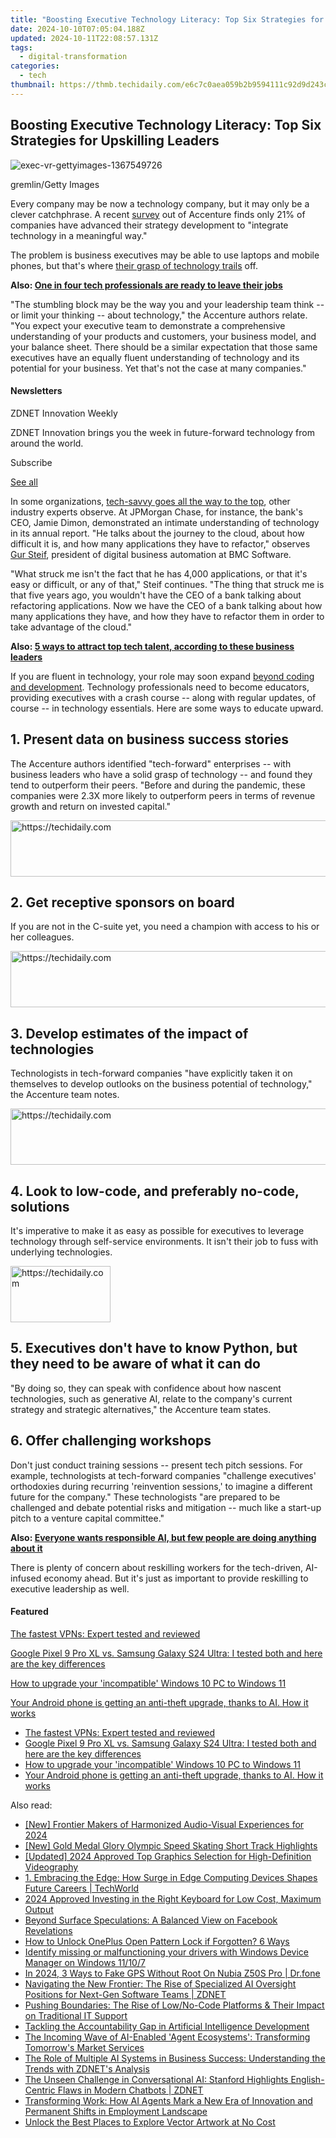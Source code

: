 ```yaml
---
title: "Boosting Executive Technology Literacy: Top Six Strategies for Upskilling Leaders"
date: 2024-10-10T07:05:04.188Z
updated: 2024-10-11T22:08:57.131Z
tags:
  - digital-transformation
categories:
  - tech
thumbnail: https://thmb.techidaily.com/e6c7c0aea059b2b9594111c92d9d243c60708ba7355f3daa30e8aeaa265b4225.jpg
---
```


## Boosting Executive Technology Literacy: Top Six Strategies for Upskilling Leaders

![exec-vr-gettyimages-1367549726](https://www.zdnet.com/a/img/resize/3391c08de2660cd9df7c617600dc294c6b51ec5f/2023/09/21/62ac94ed-45c5-4ce1-bdce-093843401034/exec-vr-gettyimages-1367549726.jpg?auto=webp&width=1280)

gremlin/Getty Images

Every company may be now a technology company, but it may only be a clever catchphrase. A recent [survey](https://www.accenture.com/us-en/insights/strategy/strategy-pace-technology) out of Accenture finds only 21% of companies have advanced their strategy development to "integrate technology in a meaningful way."

The problem is business executives may be able to use laptops and mobile phones, but that's where [their grasp of technology trails](https://www.zdnet.com/education/professional-development/5-ways-to-boost-your-skills-and-increase-your-career-opportunities/) off. 

**Also: [One in four tech professionals are ready to leave their jobs](https://www.zdnet.com/article/one-in-four-tech-professionals-are-ready-to-leave-their-jobs-survey-reveals/)** 

"The stumbling block may be the way you and your leadership team think -- or limit your thinking -- about technology," the Accenture authors relate. "You expect your executive team to demonstrate a comprehensive understanding of your products and customers, your business model, and your balance sheet. There should be a similar expectation that those same executives have an equally fluent understanding of technology and its potential for your business. Yet that's not the case at many companies."

#### Newsletters

ZDNET Innovation Weekly

ZDNET Innovation brings you the week in future-forward technology from around the world.

 Subscribe

[See all](https://www.zdnet.com/newsletters/)

In some organizations, [tech-savvy goes all the way to the top](https://www.zdnet.com/education/professional-development/5-ways-to-boost-your-skills-and-increase-your-career-opportunities/), other industry experts observe. At JPMorgan Chase, for instance, the bank's CEO, Jamie Dimon, demonstrated an intimate understanding of technology in its annual report. "He talks about the journey to the cloud, about how difficult it is, and how many applications they have to refactor," observes [Gur Steif](https://www.linkedin.com/in/gursteif/), president of digital business automation at BMC Software. 

"What struck me isn't the fact that he has 4,000 applications, or that it's easy or difficult, or any of that," Steif continues. "The thing that struck me is that five years ago, you wouldn't have the CEO of a bank talking about refactoring applications. Now we have the CEO of a bank talking about how many applications they have, and how they have to refactor them in order to take advantage of the cloud." 

**Also: [5 ways to attract top tech talent, according to these business leaders](https://www.zdnet.com/home-and-office/work-life/5-ways-to-attract-top-tech-talent-according-to-these-business-leaders/)**

If you are fluent in technology, your role may soon expand [beyond coding and development](https://www.zdnet.com/article/low-code-and-no-code-meant-for-citizen-developers-but-embraced-by-it/). Technology professionals need to become educators, providing executives with a crash course -- along with regular updates, of course -- in technology essentials. Here are some ways to educate upward. 

## 1\. Present data on business success stories

The Accenture authors identified "tech-forward" enterprises -- with business leaders who have a solid grasp of technology -- and found they tend to outperform their peers. "Before and during the pandemic, these companies were 2.3X more likely to outperform peers in terms of revenue growth and return on invested capital." 

<!-- affiliate ads begin -->
<a href="https://appsumo.8odi.net/c/5597632/2132161/7443" target="_top" id="2132161">
  <img src="//a.impactradius-go.com/display-ad/7443-2132161" border="0" alt="https://techidaily.com" width="728" height="90"/>
</a>
<img height="0" width="0" src="https://appsumo.8odi.net/i/5597632/2132161/7443" style="position:absolute;visibility:hidden;" border="0" />
<!-- affiliate ads end -->

## 2\. Get receptive sponsors on board

If you are not in the C-suite yet, you need a champion with access to his or her colleagues. 

<!-- affiliate ads begin -->
<a href="https://ephamedtechinc.pxf.io/c/5597632/2136613/26400" target="_top" id="2136613">
  <img src="//a.impactradius-go.com/display-ad/26400-2136613" border="0" alt="https://techidaily.com" width="728" height="90"/>
</a>
<img height="0" width="0" src="https://ephamedtechinc.pxf.io/i/5597632/2136613/26400" style="position:absolute;visibility:hidden;" border="0" />
<!-- affiliate ads end -->

## 3\. Develop estimates of the impact of technologies 

Technologists in tech-forward companies "have explicitly taken it on themselves to develop outlooks on the business potential of technology," the Accenture team notes. 

<!-- affiliate ads begin -->
<a href="https://appsumo.8odi.net/c/5597632/2044585/7443" target="_top" id="2044585">
  <img src="//a.impactradius-go.com/display-ad/7443-2044585" border="0" alt="https://techidaily.com" width="728" height="90"/>
</a>
<img height="0" width="0" src="https://appsumo.8odi.net/i/5597632/2044585/7443" style="position:absolute;visibility:hidden;" border="0" />
<!-- affiliate ads end -->

## 4\. Look to low-code, and preferably no-code, solutions

It's imperative to make it as easy as possible for executives to leverage technology through self-service environments. It isn't their job to fuss with underlying technologies.

<!-- affiliate ads begin -->
<a href="https://united.elfm.net/c/5597632/2139558/4704" target="_top" id="2139558">
  <img src="//a.impactradius-go.com/display-ad/4704-2139558" border="0" alt="https://techidaily.com" width="160" height="90"/>
</a>
<img height="0" width="0" src="https://united.elfm.net/i/5597632/2139558/4704" style="position:absolute;visibility:hidden;" border="0" />
<!-- affiliate ads end -->

## 5\. Executives don't have to know Python, but they need to be aware of what it can do 

"By doing so, they can speak with confidence about how nascent technologies, such as generative AI, relate to the company's current strategy and strategic alternatives," the Accenture team states.

## 6\. Offer challenging workshops

Don't just conduct training sessions -- present tech pitch sessions. For example, technologists at tech-forward companies "challenge executives' orthodoxies during recurring 'reinvention sessions,' to imagine a different future for the company." These technologists "are prepared to be challenged and debate potential risks and mitigation -- much like a start-up pitch to a venture capital committee."

**Also: [Everyone wants responsible AI, but few people are doing anything about it](https://www.zdnet.com/article/everyone-wants-responsible-ai-but-few-people-are-doing-anything-about-it/)**

There is plenty of concern about reskilling workers for the tech-driven, AI-infused economy ahead. But it's just as important to provide reskilling to executive leadership as well. 

#### Featured

[The fastest VPNs: Expert tested and reviewed](https://www.zdnet.com/article/fastest-vpn/ "The fastest VPNs: Expert tested and reviewed")

[Google Pixel 9 Pro XL vs. Samsung Galaxy S24 Ultra: I tested both and here are the key differences](https://www.zdnet.com/article/google-pixel-9-pro-xl-vs-samsung-galaxy-s24-ultra/ "Google Pixel 9 Pro XL vs. Samsung Galaxy S24 Ultra: I tested both and here are the key differences")

[How to upgrade your 'incompatible' Windows 10 PC to Windows 11](https://www.zdnet.com/article/how-to-upgrade-your-incompatible-windows-10-pc-to-windows-11/ "How to upgrade your 'incompatible' Windows 10 PC to Windows 11")

[Your Android phone is getting an anti-theft upgrade, thanks to AI. How it works](https://www.zdnet.com/article/your-android-phone-is-getting-an-anti-theft-upgrade-thanks-to-ai-how-it-works/ "Your Android phone is getting an anti-theft upgrade, thanks to AI. How it works")

* [The fastest VPNs: Expert tested and reviewed](https://www.zdnet.com/article/fastest-vpn/ "The fastest VPNs: Expert tested and reviewed")
* [Google Pixel 9 Pro XL vs. Samsung Galaxy S24 Ultra: I tested both and here are the key differences](https://www.zdnet.com/article/google-pixel-9-pro-xl-vs-samsung-galaxy-s24-ultra/ "Google Pixel 9 Pro XL vs. Samsung Galaxy S24 Ultra: I tested both and here are the key differences")
* [How to upgrade your 'incompatible' Windows 10 PC to Windows 11](https://www.zdnet.com/article/how-to-upgrade-your-incompatible-windows-10-pc-to-windows-11/ "How to upgrade your 'incompatible' Windows 10 PC to Windows 11")
* [Your Android phone is getting an anti-theft upgrade, thanks to AI. How it works](https://www.zdnet.com/article/your-android-phone-is-getting-an-anti-theft-upgrade-thanks-to-ai-how-it-works/ "Your Android phone is getting an anti-theft upgrade, thanks to AI. How it works")

<ins class="adsbygoogle"
     style="display:block"
     data-ad-format="autorelaxed"
     data-ad-client="ca-pub-7571918770474297"
     data-ad-slot="1223367746"></ins>

<ins class="adsbygoogle"
     style="display:block"
     data-ad-client="ca-pub-7571918770474297"
     data-ad-slot="8358498916"
     data-ad-format="auto"
     data-full-width-responsive="true"></ins>

<span class="atpl-alsoreadstyle">Also read:</span>
<div><ul>
<li><a href="https://eaxpv-info.techidaily.com/new-frontier-makers-of-harmonized-audio-visual-experiences-for-2024/"><u>[New] Frontier Makers of Harmonized Audio-Visual Experiences for 2024</u></a></li>
<li><a href="https://some-techniques.techidaily.com/new-gold-medal-glory-olympic-speed-skating-short-track-highlights/"><u>[New] Gold Medal Glory Olympic Speed Skating Short Track Highlights</u></a></li>
<li><a href="https://fox-blue.techidaily.com/updated-2024-approved-top-graphics-selection-for-high-definition-videography/"><u>[Updated] 2024 Approved Top Graphics Selection for High-Definition Videography</u></a></li>
<li><a href="https://app-tips.techidaily.com/1-embracing-the-edge-how-surge-in-edge-computing-devices-shapes-future-careers-techworld/"><u>1. Embracing the Edge: How Surge in Edge Computing Devices Shapes Future Careers | TechWorld</u></a></li>
<li><a href="https://video-capture.techidaily.com/2024-approved-investing-in-the-right-keyboard-for-low-cost-maximum-output/"><u>2024 Approved Investing in the Right Keyboard for Low Cost, Maximum Output</u></a></li>
<li><a href="https://facebook.techidaily.com/beyond-surface-speculations-a-balanced-view-on-facebook-revelations/"><u>Beyond Surface Speculations: A Balanced View on Facebook Revelations</u></a></li>
<li><a href="https://easy-unlock-android.techidaily.com/how-to-unlock-oneplus-open-pattern-lock-if-forgotten-6-ways-by-drfone-android/"><u>How to Unlock OnePlus Open Pattern Lock if Forgotten? 6 Ways</u></a></li>
<li><a href="https://review-topics.techidaily.com/identify-missing-or-malfunctioning-your-drivers-with-windows-device-manager-on-windows-11107-by-drivereasy-guide/"><u>Identify missing or malfunctioning your drivers with Windows Device Manager on Windows 11/10/7</u></a></li>
<li><a href="https://change-location.techidaily.com/in-2024-3-ways-to-fake-gps-without-root-on-nubia-z50s-pro-drfone-by-drfone-virtual-android/"><u>In 2024, 3 Ways to Fake GPS Without Root On Nubia Z50S Pro | Dr.fone</u></a></li>
<li><a href="https://app-tips.techidaily.com/navigating-the-new-frontier-the-rise-of-specialized-ai-oversight-positions-for-next-gen-software-teams-zdnet/"><u>Navigating the New Frontier: The Rise of Specialized AI Oversight Positions for Next-Gen Software Teams | ZDNET</u></a></li>
<li><a href="https://app-tips.techidaily.com/pushing-boundaries-the-rise-of-lowno-code-platforms-and-their-impact-on-traditional-it-support/"><u>Pushing Boundaries: The Rise of Low/No-Code Platforms & Their Impact on Traditional IT Support</u></a></li>
<li><a href="https://app-tips.techidaily.com/tackling-the-accountability-gap-in-artificial-intelligence-development/"><u>Tackling the Accountability Gap in Artificial Intelligence Development</u></a></li>
<li><a href="https://app-tips.techidaily.com/the-incoming-wave-of-ai-enabled-agent-ecosystems-transforming-tomorrows-market-services/"><u>The Incoming Wave of AI-Enabled 'Agent Ecosystems': Transforming Tomorrow's Market Services</u></a></li>
<li><a href="https://app-tips.techidaily.com/the-role-of-multiple-ai-systems-in-business-success-understanding-the-trends-with-zdnets-analysis/"><u>The Role of Multiple AI Systems in Business Success: Understanding the Trends with ZDNET's Analysis</u></a></li>
<li><a href="https://app-tips.techidaily.com/the-unseen-challenge-in-conversational-ai-stanford-highlights-english-centric-flaws-in-modern-chatbots-zdnet/"><u>The Unseen Challenge in Conversational AI: Stanford Highlights English-Centric Flaws in Modern Chatbots | ZDNET</u></a></li>
<li><a href="https://app-tips.techidaily.com/transforming-work-how-ai-agents-mark-a-new-era-of-innovation-and-permanent-shifts-in-employment-landscape/"><u>Transforming Work: How AI Agents Mark a New Era of Innovation and Permanent Shifts in Employment Landscape</u></a></li>
<li><a href="https://extra-resources.techidaily.com/unlock-the-best-places-to-explore-vector-artwork-at-no-cost/"><u>Unlock the Best Places to Explore Vector Artwork at No Cost</u></a></li>
</ul></div>

